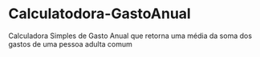 # Calculatodora-GastoAnual
Calculadora Simples de Gasto Anual que retorna uma média da soma dos gastos de uma pessoa adulta comum
